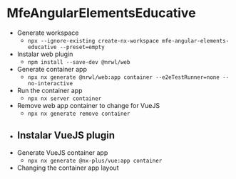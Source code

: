 # MfeAngularElementsEducative

- Generate workspace
  - `npx --ignore-existing create-nx-workspace mfe-angular-elements-educative --preset=empty`
- Instalar web plugin
  - `npm install --save-dev @nrwl/web`
- Generate container app
  - `npx nx generate @nrwl/web:app container --e2eTestRunner=none --no-interactive`
- Run the container app
  - `npx nx server container`
- Remove web app container to change for VueJS
  - `npx nx generate remove container`
- Instalar VueJS plugin
  - 
- Generate VueJS container app
  - `npx nx generate @nx-plus/vue:app container`
- Changing the container app layout
